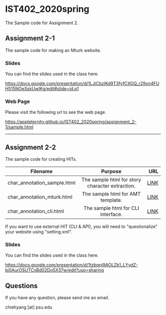 # IST402_2020spring
The Sample code for Assignment 2. 

## Assignment 2-1
The sample code for making an Mturk website.

### Slides
You can find the slides used in the class here.

https://docs.google.com/presentation/d/1LJiCbzIKd9T3fyfCXGQ_r29xn4FUH515NOeSskUwIKg/edit#slide=id.p1

### Web Page
Please visit the following url to see the web page.

https://appleternity.github.io/IST402_2020spring/assignment_2-1/sample.html

---

## Assignment 2-2
The sample code for creating HITs.

| Filename        |   Purpose         | URL  |
| ------------- |:-----------:| -----:|
| char_annotation_sample.html | The sample html for story character extraction. | [LINK](https://appleternity.github.io/IST402_2020spring/assignment_2-2/char_annotation_sample.html) |
| char_annotation_mturk.html  | The sample html for AMT template.               |   [LINK](https://appleternity.github.io/IST402_2020spring/assignment_2-2/char_annotation_mturk.html) |
| char_annotation_cli.html    | The sample html for CLI interface.              |  [LINK](https://appleternity.github.io/IST402_2020spring/assignment_2-2/char_annotation_cli.html) |

If you want to use external HIT (CLI & API), you will need to "questionalize" your website using "setting.xml".

### Slides
You can find the slides used in the class here.

https://docs.google.com/presentation/d/1tzbqnj9AOLZb1_LYydZ-bi0AurOSUTCxBd02Do5X37w/edit?usp=sharing


## Questions
If you have any question, please send me an email.

chiehyang [at] psu.edu
